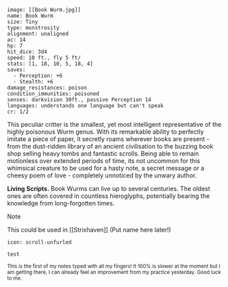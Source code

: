 ```statblock
image: [[Book Wurm.jpg]]
name: Book Wurm
size: Tiny
type: monstrosity
alignment: unaligned
ac: 14
hp: 7
hit_dice: 3d4
speed: 10 ft., fly 5 ft/
stats: [1, 18, 10, 5, 18, 4]
saves:
  - Perception: +6
  - Stealth: +6
damage_resistances: poison
condition_immunities: poisoned
senses: darkvision 30ft., passive Perception 14
languages: understands one language but can't speak
cr: 1/2
```

This peculiar critter is the smallest, yet most intelligent representative of the highly poisonous Wurm genus. With its remarkable ability to perfectly imitate a piece of paper, it secretly roams wherever books are present - from the dust-ridden library of an ancient civilisation to the buzzing book shop selling heavy tombs and fantastic scrolls. Being able to remain motionless over extended periods of time, its not uncommon for this whimsical creature to be used for a hasty note, a secret message or a cheesy poem of love - completely unnoticed by the unwary author. 

**Living Scripts.** Book Wurms can live up to several centuries. The oldest ones are often covered in countless hieroglyphs, potentially bearing the knowledge from long-forgotten times.

> [!note]
> This could be used in [[Strixhaven]] (Put name here later!)

```ad-note
icon: scroll-unfurled

test
```

<sub>This is the first of my notes typed with all my fingers! It 100% is slower at the moment but I am getting there, I can already feel an improvement from my practice yesterday. Good luck to me.</sub>

